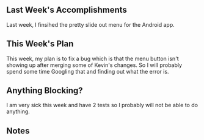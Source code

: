 ## Last Week's Accomplishments
Last week, I finsihed the pretty slide out menu for the Android app. 


## This Week's Plan
This week, my plan is to fix a bug which is that the menu button isn't showing up
after merging some of Kevin's changes. So I will probably spend some time Googling that 
and finding out what the error is.


## Anything Blocking?
I am very sick this week and have 2 tests so I probably will not be able to do anything.

## Notes


